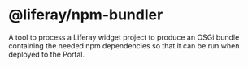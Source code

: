 # @liferay/npm-bundler

A tool to process a Liferay widget project to produce an OSGi bundle containing the needed npm dependencies so that it can be run when deployed to the Portal.
